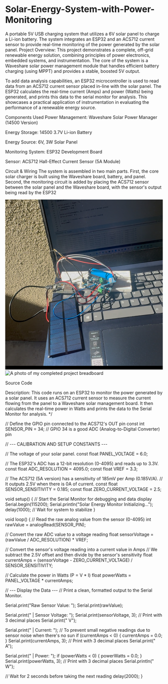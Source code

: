# Solar-Energy-System-with-Power-Monitoring
A portable 5V USB charging system that utilizes a 6V solar panel to charge a Li-ion battery. The system integrates an ESP32 and an ACS712 current sensor to provide real-time monitoring of the power generated by the solar panel.
Project Overview:
This project demonstrates a complete, off-grid renewable energy solution, combining principles of power electronics, embedded systems, and instrumentation. The core of the system is a Waveshare solar power management module that handles efficient battery charging (using MPPT) and provides a stable, boosted 5V output.

To add data analysis capabilities, an ESP32 microcontroller is used to read data from an ACS712 current sensor placed in-line with the solar panel. The ESP32 calculates the real-time current (Amps) and power (Watts) being generated, and prints this data to the serial monitor for analysis. This showcases a practical application of instrumentation in evaluating the performance of a renewable energy source.

Components Used
Power Management: Waveshare Solar Power Manager (14500 Version)

Energy Storage: 14500 3.7V Li-ion Battery

Energy Source: 6V, 3W Solar Panel

Monitoring System: ESP32 Development Board

Sensor: ACS712 Hall-Effect Current Sensor (5A Module)

Circuit & Wiring
The system is assembled in two main parts. First, the core solar charger is built using the Waveshare board, battery, and panel. Second, the monitoring circuit is added by placing the ACS712 sensor between the solar panel and the Waveshare board, with the sensor's output being read by the ESP32

![A photo of my completed project breadboard](./IMG_4418.jpg)
![A photo of my completed project breadboard](./IMG_4376.jpg)

Source Code



  Description:
  This code runs on an ESP32 to monitor the power generated by a solar panel.
  It uses an ACS712 current sensor to measure the current flowing from the panel
  to a Waveshare solar management board. It then calculates the real-time power
  in Watts and prints the data to the Serial Monitor for analysis.
*/


// Define the GPIO pin connected to the ACS712's OUT pin
const int SENSOR_PIN = 34; // GPIO 34 is a good ADC (Analog-to-Digital Converter) pin


// --- CALIBRATION AND SETUP CONSTANTS ---


// The voltage of your solar panel.
const float PANEL_VOLTAGE = 6.0;


// The ESP32's ADC has a 12-bit resolution (0-4095) and reads up to 3.3V.
const float ADC_RESOLUTION = 4095.0;
const float VREF = 3.3;


// The ACS712 (5A version) has a sensitivity of 185mV per Amp (0.185V/A).
// It outputs 2.5V when there is 0A of current.
const float SENSOR_SENSITIVITY = 0.185;
const float ZERO_CURRENT_VOLTAGE = 2.5;


void setup() {
  // Start the Serial Monitor for debugging and data display
  Serial.begin(115200);
  Serial.println("Solar Energy Monitor Initializing...");
  delay(1000); // Wait for system to stabilize
}


void loop() {
  // Read the raw analog value from the sensor (0-4095)
  int rawValue = analogRead(SENSOR_PIN);
 
  // Convert the raw ADC value to a voltage reading
  float sensorVoltage = (rawValue / ADC_RESOLUTION) * VREF;


  // Convert the sensor's voltage reading into a current value in Amps
  // We subtract the 2.5V offset and then divide by the sensor's sensitivity
  float currentAmps = (sensorVoltage - ZERO_CURRENT_VOLTAGE) / SENSOR_SENSITIVITY;


  // Calculate the power in Watts (P = V * I)
  float powerWatts = PANEL_VOLTAGE * currentAmps;


  // --- Display the Data ---
  // Print a clean, formatted output to the Serial Monitor.
 
  Serial.print("Raw Sensor Value: ");
  Serial.print(rawValue);
 
  Serial.print(" | Sensor Voltage: ");
  Serial.print(sensorVoltage, 3); // Print with 3 decimal places
  Serial.print(" V");


  Serial.print(" | Current: ");
  // To prevent small negative readings due to sensor noise when there's no sun
  if (currentAmps < 0) {
    currentAmps = 0.0;
  }
  Serial.print(currentAmps, 3); // Print with 3 decimal places
  Serial.print(" A");


  Serial.print(" | Power: ");
  if (powerWatts < 0) {
    powerWatts = 0.0;
  }
  Serial.print(powerWatts, 3); // Print with 3 decimal places
  Serial.println(" W");


  // Wait for 2 seconds before taking the next reading
  delay(2000);
}






